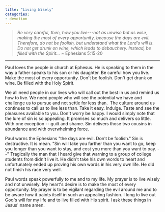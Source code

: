 ```yaml
---
title: "Living Wisely"
categories:
- devotion
---
```

> *Be very careful, then, how you live---not as unwise but as wise, making the most of every opportunity, because the days are evil. Therefore, do not be foolish, but understand what the Lord's will is. Do not get drunk on wine, which leads to debauchery. Instead, be filled with the Spirit...* ~ Ephesians 5:15-20
* * *
Paul loves the people in church at Ephesus. He is speaking to them in the way a father speaks to his son or his daughter. Be careful how you live. Make the most of every opportunity. Don't be foolish. Don't get drunk on wine. Be filled with the Holy Spirit.

We all need people in our lives who will call out the best in us and remind us how to live. We need people who will see the potential we have and challenge us to pursue and not settle for less than.  The culture around us continues to call us to live less than. Take it easy. Indulge. Taste and see the pleasures available to you. Don't worry be happy. I would simply note that the lure of sin is so appealing. It promises so much and delivers so little. With one exception -- guilt and shame. Sin delivers those two cousins in abundance and with overwhelming force.

Paul warns the Ephesians "the days are evil. Don't be foolish." Sin is destructive. It is mean. "Sin will take you farther than you want to go, keep you longer than you want to stay, and cost you more than you want to pay. --" Tragically the man that I heard give that warning to a group of college students from didn't live it. He didn't take his own words to heart and unfortunately ended up proving his own words in his very own life. He did not finish his race very well.

Paul words speak powerfully to me and to my life. My prayer is to live wisely and not unwisely. My heart's desire is to make the most of every opportunity. My prayer is to be vigilant regarding the evil around me and to be aware how it paints itself in such an appealing fashion. I long to live out God's will for my life and to live filled with His spirit. I ask these things in Jesus' name amen.
